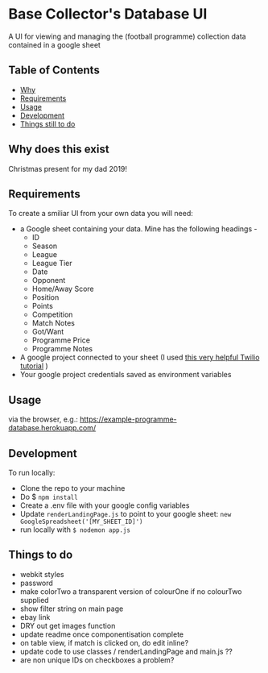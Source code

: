 
Base Collector's Database UI
==========
A UI for viewing and managing the (football programme) collection data contained in a google sheet

Table of Contents
-----------------

 - [Why](#why-does-this-exist)
 - [Requirements](#requirements)
 - [Usage](#usage)
 - [Development](#Development)
 - [Things still to do](#things-still-to-do)

Why does this exist
------------
Christmas present for my dad 2019!

Requirements
------------

To create a smiliar UI from your own data you will need:
 - a Google sheet containing your data. Mine has the following headings - 
    - ID
    - Season
    - League
    - League Tier
    - Date
    - Opponent
    - Home/Away	Score
    - Position
    - Points
    - Competition	
    - Match Notes
    - Got/Want
    - Programme Price
    - Programme Notes
 - A google project connected to your sheet (I used [this very helpful Twilio tutorial](https://www.youtube.com/watch?v=UGN6EUi4Yio) )
 - Your google project credentials saved as environment variables

Usage
-----
via the browser, e.g.: https://example-programme-database.herokuapp.com/

Development
-----

To run locally:

 - Clone the repo to your machine
 - Do $ `npm install`
 - Create a .env file with your google config variables
- Update `renderLandingPage.js` to point to your google sheet: `new GoogleSpreadsheet('[MY_SHEET_ID]')`
- run locally with `$ nodemon app.js`

Things to do
---------------------

- webkit styles
- password
- make colorTwo a transparent version of colourOne if no colourTwo supplied
- show filter string on main page
- ebay link
- DRY out get images function
- update readme once componentisation complete
- on table view, if match is clicked on, do edit inline?
- update code to use classes / renderLandingPage and main.js ??
- are non unique IDs on checkboxes a problem?
